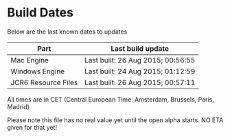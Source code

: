 # Build Dates

Below are the last known dates to updates

Part | Last build update
-----|-----
Mac Engine | Last built: 26 Aug 2015; 00:56:55
Windows Engine | Last built: 24 Aug 2015; 01:12:59
JCR6 Resource Files | Last built: 26 Aug 2015; 00:57:11
All times are in CET (Central European Time: Amsterdam, Brussels, Paris, Madrid)


Please note this file has no real value yet until the open alpha starts. NO ETA given for that yet!
